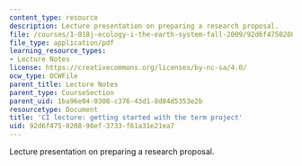 ```yaml
---
content_type: resource
description: Lecture presentation on preparing a research proposal.
file: /courses/1-018j-ecology-i-the-earth-system-fall-2009/92d6f475020898ef3733f61a31e21ea7_MIT1_018JF09_Lec04.pdf
file_type: application/pdf
learning_resource_types:
- Lecture Notes
license: https://creativecommons.org/licenses/by-nc-sa/4.0/
ocw_type: OCWFile
parent_title: Lecture Notes
parent_type: CourseSection
parent_uid: 1ba96e04-0308-c376-43d1-8d84d5353e2b
resourcetype: Document
title: 'CI lecture: getting started with the term project'
uid: 92d6f475-0208-98ef-3733-f61a31e21ea7
---
```

Lecture presentation on preparing a research proposal.